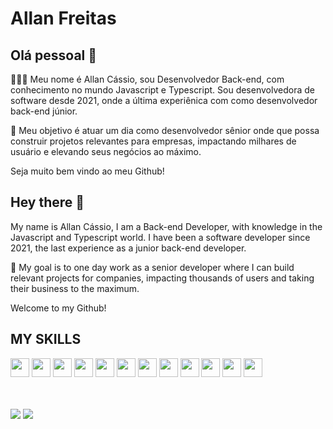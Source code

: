 # Allan Freitas

## Olá pessoal 👋
👩🏻‍💻  Meu nome é Allan Cássio, sou Desenvolvedor Back-end, com conhecimento no mundo Javascript e Typescript. Sou desenvolvedora de software desde 2021, onde a última experiênica com como desenvolvedor back-end júnior.

🎯 Meu objetivo é atuar um dia como desenvolvedor sênior onde que possa construir projetos relevantes para empresas, impactando milhares de usuário e elevando seus negócios ao máximo. 

Seja muito bem vindo ao meu Github!

## Hey there 👋
My name is Allan Cássio, I am a Back-end Developer, with knowledge in the Javascript and Typescript world. I have been a software developer since 2021, the last experience as a junior back-end developer.

🎯 My goal is to one day work as a senior developer where I can build relevant projects for companies, impacting thousands of users and taking their business to the maximum.

Welcome to my Github!

## MY SKILLS
 
<div>
<img width="30px" src="https://cdn.jsdelivr.net/gh/devicons/devicon/icons/typescript/typescript-original.svg" />
<img width="30px" src="https://cdn.jsdelivr.net/gh/devicons/devicon/icons/javascript/javascript-original.svg" />
<img width="30px" src="https://cdn.jsdelivr.net/gh/devicons/devicon/icons/nodejs/nodejs-original.svg" />
<img width="30px" src="https://cdn.jsdelivr.net/gh/devicons/devicon/icons/nestjs/nestjs-original.svg" />
<img width="30px" src="https://cdn.jsdelivr.net/gh/devicons/devicon/icons/react/react-original.svg" />
<img width="30px" src="https://cdn.jsdelivr.net/gh/devicons/devicon/icons/nextjs/nextjs-original.svg" />
<img width="30px" src="https://cdn.jsdelivr.net/gh/devicons/devicon/icons/docker/docker-original.svg" />
<img width="30px" src="https://cdn.jsdelivr.net/gh/devicons/devicon/icons/postgresql/postgresql-original.svg" />
<img width="30px" src="https://cdn.jsdelivr.net/gh/devicons/devicon/icons/mongodb/mongodb-original.svg" />
<img width="30px" src="https://cdn.jsdelivr.net/gh/devicons/devicon/icons/html5/html5-original.svg" />
<img width="30px" src="https://cdn.jsdelivr.net/gh/devicons/devicon/icons/css3/css3-original.svg" />
<img width="30px" src="https://cdn.jsdelivr.net/gh/devicons/devicon/icons/linux/linux-original.svg" />


</div>
<br />
<br />

<div>

 
 <a href="allan.cassio1@gmail.com"><img src="https://img.shields.io/badge/Gmail-D14836?style=for-the-badge&logo=gmail&logoColor=white" /></a>
 <a href="https://www.linkedin.com/in/allan-freitas-201425151/"><img src="https://img.shields.io/badge/LinkedIn-0077B5?style=for-the-badge&logo=linkedin&logoColor=white" /></a>
 
</div>
